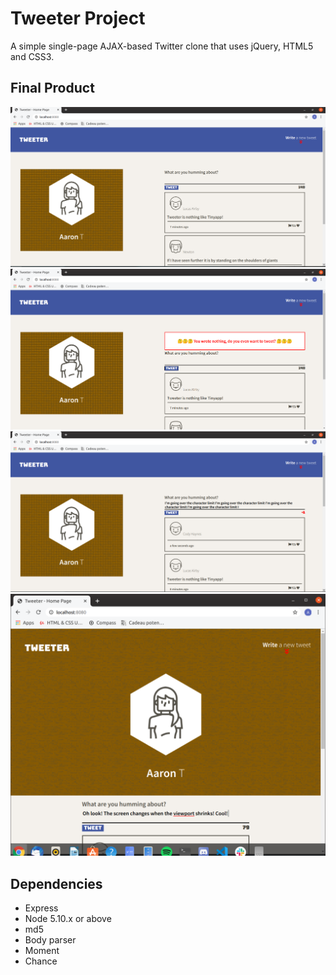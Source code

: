 # Tweeter Project

A simple single-page AJAX-based Twitter clone that uses jQuery, HTML5 and CSS3.

## Final Product
!["Screenshot of initial webpage state"](https://github.com/timbolaj/tweeter/blob/master/docs/Starting-page.png?raw=true)
!["Screenshot of failed submission: typed nothing"](https://github.com/timbolaj/tweeter/blob/master/docs/Attempted-to-submit-nothing.png?raw=true)
!["Screenshot of failed submission: too many characters"](https://github.com/timbolaj/tweeter/blob/master/docs/Over-character-limit.png?raw=true)
!["Screenshot of smaller viewport adjustment"](https://github.com/timbolaj/tweeter/blob/master/docs/Small-viewport-adjustment.png?raw=true)

## Dependencies

- Express
- Node 5.10.x or above
- md5
- Body parser
- Moment
- Chance

